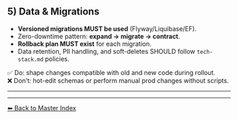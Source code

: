 ## 5) Data & Migrations

- **Versioned migrations MUST be used** (Flyway/Liquibase/EF).
- Zero-downtime pattern: **expand → migrate → contract**.
- **Rollback plan MUST exist** for each migration.
- Data retention, PII handling, and soft-deletes SHOULD follow `tech-stack.md` policies.

✅ Do: shape changes compatible with old and new code during rollout.  
❌ Don’t: hot-edit schemas or perform manual prod changes without scripts.

---

---
[⬅ Back to Master Index](./best-practices.index.md)
